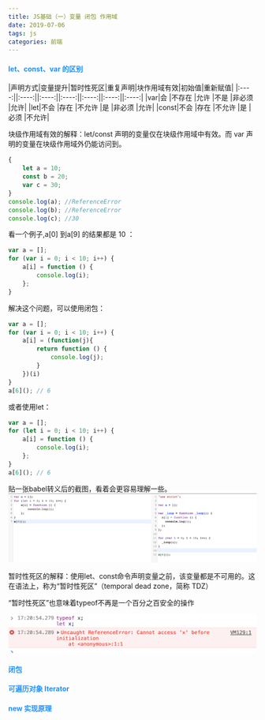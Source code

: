 ```yaml
---
title: JS基础（一）变量 闭包 作用域
date: 2019-07-06
tags: js
categories: 前端
---
```


#### <label style="color:#1E90FF">let、const、var 的区别</label>
|声明方式|变量提升|暂时性死区|重复声明|块作用域有效|初始值|重新赋值|
|:----:||:----:||:----:||:----:||:----:||:----:||:----:|
|var|会	|不存在	|允许	|不是	|非必须	|允许|
|let|不会	|存在	|不允许	|是	|非必须	|允许|
|const|不会	|存在	|不允许	|是	|必须	|不允许|

块级作用域有效的解释：let/const 声明的变量仅在块级作用域中有效。而 var 声明的变量在块级作用域外仍能访问到。
```javascript
{
    let a = 10;
    const b = 20;
    var c = 30;
}
console.log(a); //ReferenceError
console.log(b); //ReferenceError
console.log(c); //30
```
看一个例子,a[0] 到a[9] 的结果都是 10 ：
```javascript
var a = [];
for (var i = 0; i < 10; i++) {
    a[i] = function () {
        console.log(i);
    };
}
```
解决这个问题，可以使用闭包：
```javascript
var a = [];
for (var i = 0; i < 10; i++) {
    a[i] = (function(j){
        return function () {
            console.log(j);
        }
    })(i)
}
a[6](); // 6
```
或者使用let：
```javascript
var a = [];
for (let i = 0; i < 10; i++) {
    a[i] = function () {
        console.log(i);
    };
}
a[6](); // 6
```
贴一张babel转义后的截图，看着会更容易理解一些。
![20190711170815.png](https://raw.githubusercontent.com/itlilei/pic/master/20190711170815.png)


暂时性死区的解释：使用let、const命令声明变量之前，该变量都是不可用的。这在语法上，称为“暂时性死区”（temporal dead zone，简称 TDZ）

“暂时性死区”也意味着typeof不再是一个百分之百安全的操作

![20190711172237.png](https://raw.githubusercontent.com/itlilei/pic/master/20190711172237.png)

#### <label style="color:#1E90FF">闭包</label>

#### <label style="color:#1E90FF">可遍历对象 Iterator</label>

#### <label style="color:#1E90FF">new 实现原理</label>
